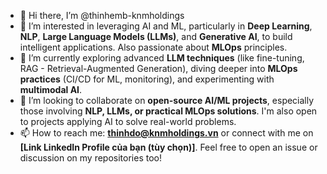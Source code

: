 - 👋 Hi there, I’m @thinhemb-knmholdings
- 👀 I’m interested in leveraging AI and ML, particularly in **Deep Learning**, **NLP**, **Large Language Models (LLMs)**, and **Generative AI**, to build intelligent applications. Also passionate about **MLOps** principles.
- 🌱 I’m currently exploring advanced **LLM techniques** (like fine-tuning, RAG - Retrieval-Augmented Generation), diving deeper into **MLOps practices** (CI/CD for ML, monitoring), and experimenting with **multimodal AI**.
- 💞️ I’m looking to collaborate on **open-source AI/ML projects**, especially those involving **NLP, LLMs, or practical MLOps solutions**. I'm also open to projects applying AI to solve real-world problems.
- 📫 How to reach me: **thinhdo@knmholdings.vn** or connect with me on **[Link LinkedIn Profile của bạn (tùy chọn)]**. Feel free to open an issue or discussion on my repositories too!
<!---
thinhemb-knmholdings/thinhemb-knmholdings is a ✨ special ✨ repository because its `README.md` (this file) appears on your GitHub profile.
You can click the Preview link to take a look at your changes.
--->
